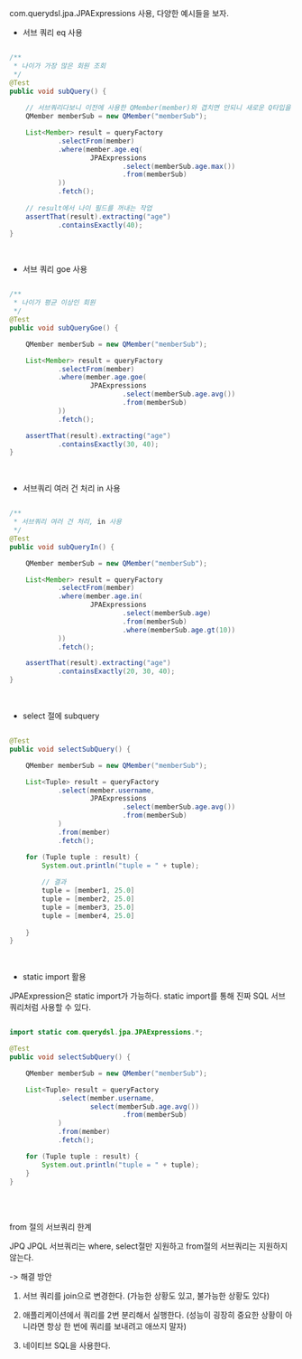 com.querydsl.jpa.JPAExpressions 사용, 다양한 예시들을 보자.

* 서브 쿼리 eq 사용

```java

/**
 * 나이가 가장 많은 회원 조회
 */
@Test
public void subQuery() {
    
    // 서브쿼리다보니 이전에 사용한 QMember(member)와 겹치면 안되니 새로운 Q타입을 지정해야 한다
    QMember memberSub = new QMember("memberSub");

    List<Member> result = queryFactory
            .selectFrom(member)
            .where(member.age.eq(
                    JPAExpressions
                            .select(memberSub.age.max())
                            .from(memberSub)
            ))
            .fetch();
    
    // result에서 나이 필드를 꺼내는 작업
    assertThat(result).extracting("age")
            .containsExactly(40);
}

```

<br/>

* 서브 쿼리 goe 사용

```java

/**
 * 나이가 평균 이상인 회원
 */
@Test
public void subQueryGoe() {

    QMember memberSub = new QMember("memberSub");

    List<Member> result = queryFactory
            .selectFrom(member)
            .where(member.age.goe(
                    JPAExpressions
                            .select(memberSub.age.avg())
                            .from(memberSub)
            ))
            .fetch();

    assertThat(result).extracting("age")
            .containsExactly(30, 40);
}

```

<br/>

* 서브쿼리 여러 건 처리 in 사용


```java

/**
 * 서브쿼리 여러 건 처리, in 사용
 */
@Test
public void subQueryIn() {

    QMember memberSub = new QMember("memberSub");

    List<Member> result = queryFactory
            .selectFrom(member)
            .where(member.age.in(
                    JPAExpressions
                            .select(memberSub.age)
                            .from(memberSub)
                            .where(memberSub.age.gt(10))
            ))
            .fetch();

    assertThat(result).extracting("age")
            .containsExactly(20, 30, 40);
}

```

<br/>

* select 절에 subquery

```java

@Test
public void selectSubQuery() {

    QMember memberSub = new QMember("memberSub");

    List<Tuple> result = queryFactory
            .select(member.username,
                    JPAExpressions
                            .select(memberSub.age.avg())
                            .from(memberSub)
            )
            .from(member)
            .fetch();

    for (Tuple tuple : result) {
        System.out.println("tuple = " + tuple);
        
        // 결과
        tuple = [member1, 25.0]
        tuple = [member2, 25.0]
        tuple = [member3, 25.0]
        tuple = [member4, 25.0]
        
    }
}
```

<br/>

* static import 활용

JPAExpression은 static import가 가능하다. static import를 통해 진짜 SQL 서브 쿼리처럼 사용할 수 있다.

```java

import static com.querydsl.jpa.JPAExpressions.*;

@Test
public void selectSubQuery() {

    QMember memberSub = new QMember("memberSub");

    List<Tuple> result = queryFactory
            .select(member.username,
                    select(memberSub.age.avg())
                            .from(memberSub)
            )
            .from(member)
            .fetch();

    for (Tuple tuple : result) {
        System.out.println("tuple = " + tuple);
    }
}

```

<br/><br/>

from 절의 서브쿼리 한계

JPQ JPQL 서브쿼리는 where, select절만 지원하고 from절의 서브쿼리는 지원하지 않는다.

-> 해결 방안

1. 서브 쿼리를 join으로 변경한다. (가능한 상황도 있고, 불가능한 상황도 있다)

2. 애플리케이션에서 쿼리를 2번 분리해서 실행한다. (성능이 굉장히 중요한 상황이 아니라면 항상 한 번에 쿼리를 보내려고 애쓰지 말자)

3. 네이티브 SQL을 사용한다.




